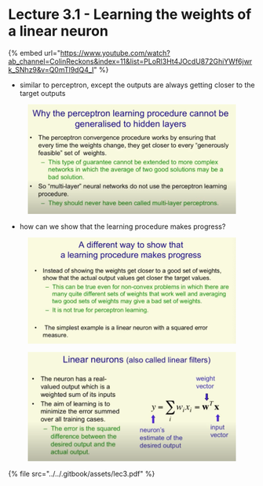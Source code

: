 # Lecture 3.1 - Learning the weights of a linear neuron



{% embed url="https://www.youtube.com/watch?ab_channel=ColinReckons&index=11&list=PLoRl3Ht4JOcdU872GhiYWf6jwrk_SNhz9&v=Q0mTl9dQ4_I" %}

* similar to perceptron, except the outputs are always getting closer to the target outputs&#x20;

<figure><img src="../../.gitbook/assets/Screen Shot 2023-06-05 at 3.42.29 PM.png" alt=""><figcaption></figcaption></figure>

* how can we show that the learning procedure makes progress? &#x20;

<figure><img src="../../.gitbook/assets/Screen Shot 2023-06-05 at 3.43.17 PM.png" alt=""><figcaption></figcaption></figure>

<figure><img src="../../.gitbook/assets/Screen Shot 2023-06-05 at 3.44.19 PM.png" alt=""><figcaption></figcaption></figure>





{% file src="../../.gitbook/assets/lec3.pdf" %}









